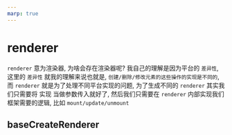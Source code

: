 ```yaml
---
marp: true
---
```


# renderer

`renderer` 意为渲染器, 为啥会存在渲染器呢? 我自己的理解是因为平台的 `差异性`, 这里的 `差异性` 就我的理解来说也就是, `创建/删除/修改元素的这些操作的实现是不同的`, 而 `renderer` 就是为了处理不同平台实现的问题, 为了生成不同的 `renderer` 其实我们只需要将 实现 当做参数传入就好了, 然后我们只需要在 `renderer` 内部实现我们 框架需要的逻辑, 比如 `mount/update/unmount`

## baseCreateRenderer

```typescript

```
